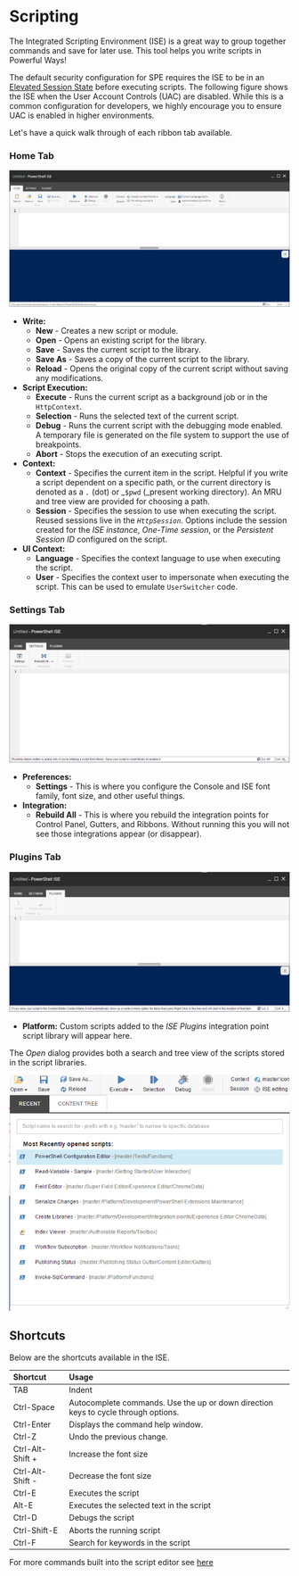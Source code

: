 # Scripting

The Integrated Scripting Environment \(ISE\) is a great way to group together commands and save for later use. This tool helps you write scripts in Powerful Ways! 

The default security configuration for SPE requires the ISE to be in an [Elevated Session State](../security/) before executing scripts. The following figure shows the ISE when the User Account Controls \(UAC\) are disabled. While this is a common configuration for developers, we highly encourage you to ensure UAC is enabled in higher environments.

Let's have a quick walk through of each ribbon tab available.

### Home Tab

![PowerShell ISE](../.gitbook/assets/ise-empty.png)

* **Write:**
  * **New** - Creates a new script or module.
  * **Open** - Opens an existing script for the library.
  * **Save** - Saves the current script to the library.
  * **Save As** - Saves a copy of the current script to the library.
  * **Reload** - Opens the original copy of the current script without saving any modifications.
* **Script Execution:**
  * **Execute** - Runs the current script as a background job or in the `HttpContext`.
  * **Selection** - Runs the selected text of the current script.
  * **Debug** - Runs the current script with the debugging mode enabled. A temporary file is generated on the file system to support the use of breakpoints.
  * **Abort** - Stops the execution of an executing script.
* **Context:**
  * **Context** - Specifies the current item in the script. Helpful if you write a script dependent on a specific path, or the current directory is denoted as a _`.`_ \(dot\) or _`$pwd` \(_present working directory\). An MRU and tree view are provided for choosing a path.
  * **Session** - Specifies the session to use when executing the script. Reused sessions live in the _`HttpSession`_. Options include the session created for the _ISE instance_, _One-Time session_, or the _Persistent Session ID_ configured on the script.
* **UI Context:**
  * **Language** - Specifies the context language to use when executing the script.
  * **User** - Specifies the context user to impersonate when executing the script. This can be used to emulate `UserSwitcher` code.

### Settings Tab

![ISE Settings Tab](../.gitbook/assets/ise-settings.png)

* **Preferences:**
  * **Settings** - This is where you configure the Console and ISE font family, font size, and other useful things.
* **Integration:**
  * **Rebuild All** - This is where you rebuild the integration points for Control Panel, Gutters, and Ribbons. Without running this you will not see those integrations appear \(or disappear\).

### Plugins Tab

![ISE Plugins Tab](../.gitbook/assets/ise-plugins.png)

* **Platform:** Custom scripts added to the _ISE Plugins_ integration point script library will appear here.

The _Open_ dialog provides both a search and tree view of the scripts stored in the script libraries.

![Open Script Dialog](../.gitbook/assets/ise-opendialog.png)

## Shortcuts

Below are the shortcuts available in the ISE.

| **Shortcut** | **Usage** |
| :--- | :--- |
| TAB | Indent |
| Ctrl-Space | Autocomplete commands. Use the up or down direction keys to cycle through options. |
| Ctrl-Enter | Displays the command help window. |
| Ctrl-Z | Undo the previous change. |
| Ctrl-Alt-Shift + | Increase the font size |
| Ctrl-Alt-Shift - | Decrease the font size |
| Ctrl-E | Executes the script |
| Alt-E | Executes the selected text in the script |
| Ctrl-D | Debugs the script |
| Ctrl-Shift-E | Aborts the running script |
| Ctrl-F | Search for keywords in the script |

For more commands built into the script editor see [here](https://github.com/SitecorePowerShell/Book/tree/9c7126d7a38df6ef372e8baef52f9a02baabd550/interfaces/[https:/github.com/ajaxorg/ace/wiki/Default-Keyboard-Shortcuts]/README.md)

